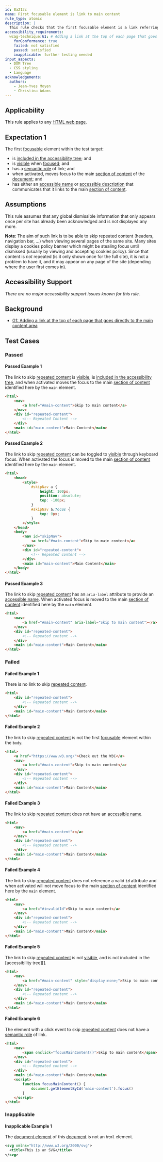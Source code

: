 ```yaml
---
id: 8a213c
name: First focusable element is link to main content
rule_type: atomic
description: |
  This rule checks that the first focusable element is a link referring to the main content of the page
accessibility_requirements:
  wcag-technique:G1: # Adding a link at the top of each page that goes directly to the main content area
    forConformance: true
    failed: not satisfied
    passed: satisfied
    inapplicable: further testing needed
input_aspects:
  - DOM Tree
  - CSS styling
  - Language
acknowledgements:
  authors:
    - Jean-Yves Moyen
    - Christina Adams
---
```


## Applicability

This rule applies to any [HTML web page][].

## Expectation 1

The first [focusable][] element within the test target:

- is [included in the accessibility tree][]; and
- is [visible][] when [focused][]; and
- has a [semantic role][] of link; and
- when activated, moves focus to the main [section of content][] of the [document][]; and
- has either an [accessible name][] or [accessible description][] that communicates that it links to the main [section of content][].

## Assumptions

This rule assumes that any global dismissible information that only appears once per site has already been acknowledged and is not displayed any more.

**Note**: The aim of such link is to be able to skip repeated content (headers, navigation bar, ...) when viewing several pages of the same site. Many sites display a cookies policy banner which might be stealing focus until dismissed (usually by viewing and accepting cookies policy). Since that content is _not_ repeated (is it only shown once for the full site), it is not a problem to have it, and it may appear on any page of the site (depending where the user first comes in).

## Accessibility Support

_There are no major accessibility support issues known for this rule._

## Background

- [G1: Adding a link at the top of each page that goes directly to the main content area](https://www.w3.org/WAI/WCAG21/Techniques/general/G1)

## Test Cases

### Passed

#### Passed Example 1

The link to skip [repeated content](#repeated-content) is [visible][], is [included in the accessibility tree][], and when activated moves the focus to the main [section of content][] identified here by the `main` element.

```html
<html>
	<nav>
		<a href="#main-content">Skip to main content</a>
	</nav>
	<div id="repeated-content">
		<!-- Repeated Content -->
	</div>
	<main id="main-content">Main Content</main>
</html>
```

#### Passed Example 2

The link to skip [repeated content](#repeated-content) can be toggled to [visible][] through keyboard focus. When activated the focus is moved to the main [section of content][] identified here by the `main` element.

```html
<html>
	<head>
		<style>
			#skipNav a {
				height: 100px;
				position: absolute;
				top: -100px;
			}
			#skipNav a:focus {
				top: 0px;
			}
		</style>
	</head>
	<body>
		<nav id="skipNav">
			<a href="#main-content">Skip to main content</a>
		</nav>
		<div id="repeated-content">
			<!-- Repeated content -->
		</div>
		<main id="main-content">Main Content</main>
	</body>
</html>
```

#### Passed Example 3

The link to skip [repeated content](#repeated-content) has an `aria-label` attribute to provide an [accessible name][]. When activated focus is moved to the main [section of content][] identified here by the `main` element.

```html
<html>
	<nav>
		<a href="#main-content" aria-label="Skip to main content"></a>
	</nav>
	<div id="repeated-content">
		<!-- Repeated content -->
	</div>
	<main id="main-content">Main Content</main>
</html>
```

### Failed

#### Failed Example 1

There is no link to skip [repeated content](#repeated-content).

```html
<html>
	<div id="repeated-content">
		<!-- Repeated content -->
	</div>
	<main id="main-content">Main Content</main>
</html>
```

#### Failed Example 2

The link to skip [repeated content](#repeated-content) is not the first [focusable][] element within the `body`.

```html
<html>
	<a href="https://www.w3.org/">Check out the W3C</a>
	<nav>
		<a href="#main-content">Skip to main content</a>
	</nav>
	<div id="repeated-content">
		<!-- Repeated content -->
	</div>
	<main id="main-content">Main Content</main>
</html>
```

#### Failed Example 3

The link to skip [repeated content](#repeated-content) does not have an [accessible name][].

```html
<html>
	<nav>
		<a href="#main-content"></a>
	</nav>
	<div id="repeated-content">
		<!-- Repeated content -->
	</div>
	<main id="main-content">Main Content</main>
</html>
```

#### Failed Example 4

The link to skip [repeated content](#repeated-content) does not reference a valid `id` attribute and when activated will not move focus to the main [section of content][] identified here by the `main` element.

```html
<html>
	<nav>
		<a href="#invalidId">Skip to main content</a>
	</nav>
	<div id="repeated-content">
		<!-- Repeated content -->
	</div>
	<main id="main-content">Main Content</main>
</html>
```

#### Failed Example 5

The link to skip [repeated content](#repeated-content) is not [visible][], and is not included in the [accessibility tree][].

```html
<html>
	<nav>
		<a href="#main-content" style="display:none;">Skip to main content</a>
	</nav>
	<div id="repeated-content">
		<!-- Repeated content -->
	</div>
	<main id="main-content">Main Content</main>
</html>
```

#### Failed Example 6

The element with a click event to skip [repeated content](#repeated-content) does not have a [semantic role][] of link.

```html
<html>
	<nav>
		<span onclick="focusMainContent()">Skip to main content</span>
	</nav>
	<div id="repeated-content">
		<!-- Repeated content -->
	</div>
	<main id="main-content">Main Content</main>
	<script>
		function focusMainContent() {
			document.getElementById('main-content').focus()
		}
	</script>
</html>
```

### Inapplicable

#### Inapplicable Example 1

The [document element][] of this [document][] is not an `html` element.

```svg
<svg xmlns="http://www.w3.org/2000/svg">
  <title>This is an SVG</title>
</svg>
```

[accessible description]: #accessible-description 'Definition of accessible description'
[accessible name]: #accessible-name 'Definition of accessible name'
[document]: https://dom.spec.whatwg.org/#concept-document 'Definition of document'
[document element]: https://dom.spec.whatwg.org/#document-element 'Definition of document element'
[focusable]: #focusable 'Definition of focusable'
[focused]: https://html.spec.whatwg.org/#focused 'Definition of focused'
[included in the accessibility tree]: #included-in-the-accessibility-tree 'Definition of included in the accessibility tree'
[section of content]: #section-of-content 'Definition of section of content'
[semantic role]: #semantic-role 'Definition of semantic role'
[visible]: #visible 'Definition of visible'
[html web page]: #web-page-html 'Definition of web page (HTML)'
